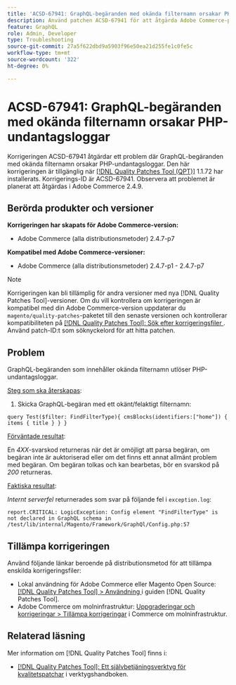 ```yaml
---
title: 'ACSD-67941: GraphQL-begäranden med okända filternamn orsakar PHP-undantagsloggar'
description: Använd patchen ACSD-67941 för att åtgärda Adobe Commerce-problemet där GraphQL-begäranden med okända filternamn orsakar PHP-undantagsloggar.
feature: GraphQL
role: Admin, Developer
type: Troubleshooting
source-git-commit: 27a5f622dbd9a5903f96e50ea21d255fe1c0fe5c
workflow-type: tm+mt
source-wordcount: '322'
ht-degree: 0%

---
```



# ACSD-67941: GraphQL-begäranden med okända filternamn orsakar PHP-undantagsloggar

Korrigeringen ACSD-67941 åtgärdar ett problem där GraphQL-begäranden med okända filternamn orsakar PHP-undantagsloggar. Den här korrigeringen är tillgänglig när [[!DNL Quality Patches Tool (QPT)]](/help/tools/quality-patches-tool/quality-patches-tool-to-self-serve-quality-patches.md) 1.1.72 har installerats. Korrigerings-ID är ACSD-67941. Observera att problemet är planerat att åtgärdas i Adobe Commerce 2.4.9.

## Berörda produkter och versioner

**Korrigeringen har skapats för Adobe Commerce-version:**

* Adobe Commerce (alla distributionsmetoder) 2.4.7-p7

**Kompatibel med Adobe Commerce-versioner:**

* Adobe Commerce (alla distributionsmetoder) 2.4.7-p1 - 2.4.7-p7

>[!NOTE]
>
>Korrigeringen kan bli tillämplig för andra versioner med nya [!DNL Quality Patches Tool]-versioner. Om du vill kontrollera om korrigeringen är kompatibel med din Adobe Commerce-version uppdaterar du `magento/quality-patches`-paketet till den senaste versionen och kontrollerar kompatibiliteten på [[!DNL Quality Patches Tool]: Sök efter korrigeringsfiler ](https://experienceleague.adobe.com/tools/commerce-quality-patches/index.html). Använd patch-ID:t som söknyckelord för att hitta patchen.

## Problem

GraphQL-begäranden som innehåller okända filternamn utlöser PHP-undantagsloggar.

<u>Steg som ska återskapas</u>:

1. Skicka GraphQL-begäran med ett okänt/felaktigt filternamn:

```
query Test($filter: FindFilterType){ cmsBlocks(identifiers:["home"]) { items { title } } }
```

<u>Förväntade resultat</u>:

En *4XX*-svarskod returneras när det är omöjligt att parsa begäran, om begäran inte är auktoriserad eller om det finns ett annat allmänt problem med begäran. Om begäran tolkas och kan bearbetas, bör en svarskod på *200* returneras.

<u>Faktiska resultat</u>:

*Internt serverfel* returnerades som svar på följande fel i `exception.log`:

```
report.CRITICAL: LogicException: Config element "FindFilterType" is not declared in GraphQL schema in /test/lib/internal/Magento/Framework/GraphQl/Config.php:57
```

## Tillämpa korrigeringen

Använd följande länkar beroende på distributionsmetod för att tillämpa enskilda korrigeringsfiler:

* Lokal användning för Adobe Commerce eller Magento Open Source: [[!DNL Quality Patches Tool] > Användning ](/help/tools/quality-patches-tool/usage.md) i guiden [!DNL Quality Patches Tool].
* Adobe Commerce om molninfrastruktur: [Uppgraderingar och korrigeringar > Tillämpa korrigeringar](https://experienceleague.adobe.com/docs/commerce-cloud-service/user-guide/develop/upgrade/apply-patches.html) i Commerce om molninfrastruktur.

## Relaterad läsning

Mer information om [!DNL Quality Patches Tool] finns i:

* [[!DNL Quality Patches Tool]: Ett självbetjäningsverktyg för kvalitetspatchar](/help/tools/quality-patches-tool/quality-patches-tool-to-self-serve-quality-patches.md) i verktygshandboken.
